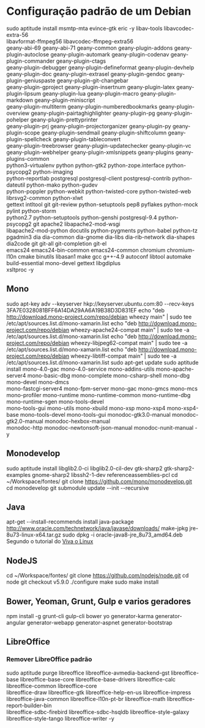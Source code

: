 # Configuração padrão de um Debian

sudo aptitude install msmtp-mta evince-gtk eric -y libav-tools libavcodec-extra-56 \
libavformat-ffmpeg56 libavcodec-ffmpeg-extra56 \
geany-abi-69 geany-abi-71 geany-common geany-plugin-addons geany-plugin-autoclose geany-plugin-automark geany-plugin-codenav geany-plugin-commander geany-plugin-ctags \
geany-plugin-debugger geany-plugin-defineformat geany-plugin-devhelp geany-plugin-doc geany-plugin-extrasel geany-plugin-gendoc geany-plugin-geniuspaste geany-plugin-git-changebar \
geany-plugin-gproject geany-plugin-insertnum geany-plugin-latex geany-plugin-lipsum geany-plugin-lua geany-plugin-macro geany-plugin-markdown geany-plugin-miniscript \
geany-plugin-multiterm geany-plugin-numberedbookmarks geany-plugin-overview geany-plugin-pairtaghighlighter geany-plugin-pg geany-plugin-pohelper geany-plugin-prettyprinter \
geany-plugin-prj geany-plugin-projectorganizer geany-plugin-py geany-plugin-scope geany-plugin-sendmail geany-plugin-shiftcolumn geany-plugin-spellcheck geany-plugin-tableconvert \
geany-plugin-treebrowser geany-plugin-updatechecker geany-plugin-vc geany-plugin-webhelper geany-plugin-xmlsnippets geany-plugins geany-plugins-common \
python3-virtualenv python python-gtk2 python-zope.interface python-psycopg2 python-imaging \
python-reportlab postgresql postgresql-client postgresql-contrib python-dateutil python-mako python-gudev \
python-poppler python-webkit python-twisted-core python-twisted-web librsvg2-common python-xlwt \
gettext intltool git git-review python-setuptools pep8 pyflakes python-mock pylint python-storm \
python2.7 python-setuptools python-genshi postgresql-9.4 python-psycopg2 git apache2 libapache2-mod-wsgi \
libapache2-mod-python docutils python-pygments python-babel python-tz pgadmin3 dia dia-common dia-gnome dia-libs dia-rib-network dia-shapes dia2code git git-all git-completion git-el \
emacs24 emacs24-bin-common emacs24-common chromium chromium-l10n cmake binutils libasan1 make gcc g++-4.9 autoconf libtool automake build-essential mono-devel gettext libgdiplus \
xsltproc -y


## Mono
sudo apt-key adv --keyserver hkp://keyserver.ubuntu.com:80 --recv-keys 3FA7E0328081BFF6A14DA29AA6A19B38D3D831EF
echo "deb http://download.mono-project.com/repo/debian wheezy main" | sudo tee /etc/apt/sources.list.d/mono-xamarin.list
echo "deb http://download.mono-project.com/repo/debian wheezy-apache24-compat main" | sudo tee -a /etc/apt/sources.list.d/mono-xamarin.list
echo "deb http://download.mono-project.com/repo/debian wheezy-libjpeg62-compat main" | sudo tee -a /etc/apt/sources.list.d/mono-xamarin.list
echo "deb http://download.mono-project.com/repo/debian wheezy-libtiff-compat main" | sudo tee -a /etc/apt/sources.list.d/mono-xamarin.list
sudo apt-get update
sudo aptitude install mono-4.0-gac mono-4.0-service mono-addins-utils mono-apache-server4 mono-basic-dbg mono-complete mono-csharp-shell mono-dbg mono-devel mono-dmcs \
mono-fastcgi-server4 mono-fpm-server mono-gac mono-gmcs  mono-mcs mono-profiler mono-runtime mono-runtime-common mono-runtime-dbg mono-runtime-sgen  mono-tools-devel \
mono-tools-gui mono-utils mono-xbuild mono-xsp mono-xsp4 mono-xsp4-base mono-tools-devel mono-tools-gui monodoc-gtk3.0-manual monodoc-gtk2.0-manual monodoc-hexbox-manual \
monodoc-http monodoc-newtonsoft-json-manual monodoc-nunit-manual -y


## Monodevelop
sudo aptitude install libglib2.0-ci libglib2.0-cil-dev gtk-sharp2 gtk-sharp2-examples gnome-sharp2 libssh2-1-dev referenceassemblies-pcl
cd ~/Workspace/fontes/
git clone https://github.com/mono/monodevelop.git
cd monodevelop
git submodule update --init --recursive


## Java
apt-get --install-recommends install java-package
http://www.oracle.com/technetwork/java/javase/downloads/
make-jpkg jre-8u73-linux-x64.tar.gz
sudo dpkg -i oracle-java8-jre_8u73_amd64.deb
Segundo o tutorial do [Viva o Linux](https://www.vivaolinux.com.br/artigo/Instalacao-do-Java-da-Oracle-em-distros-Debian-like/)


## NodeJS
cd ~/Workspace/fontes/
git clone https://github.com/nodejs/node.git
cd node
git checkout v5.9.0
./configure
make
sudo make install


## Bower, Yeoman, Grunt, Gulp e varios geradores
npm install -g grunt-cli gulp-cli bower yo generator-karma generator-angular generator-webapp generator-aspnet generator-bootstrap

## LibreOffice
### Remover LibreOffice padrão
sudo aptitude purge libreoffice libreoffice-avmedia-backend-gst libreoffice-base libreoffice-base-core libreoffice-base-drivers libreoffice-calc libreoffice-common libreoffice-core \
libreoffice-draw libreoffice-gtk libreoffice-help-en-us libreoffice-impress libreoffice-java-common libreoffice-l10n-pt-br libreoffice-math libreoffice-report-builder-bin \
libreoffice-sdbc-firebird libreoffice-sdbc-hsqldb libreoffice-style-galaxy libreoffice-style-tango libreoffice-writer -y
